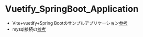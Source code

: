 # Vuetify_SpringBoot_Application
- Vite+vuetify+Spring Bootのサンプルアプリケーション[参考](https://itmaroblog.com/spring-vue/#toc6)
- mysql接続の[参考](https://itsakura.com/java-springboot-jdbc#s3)
